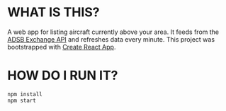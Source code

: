 # WHAT IS THIS?

A web app for listing aircraft currently above your area. It feeds from the [ADSB Exchange API](https://www.adsbexchange.com/data/) and refreshes data every minute.
This project was bootstrapped with [Create React App](https://github.com/facebookincubator/create-react-app).

# HOW DO I RUN IT?

```
npm install
npm start
```
